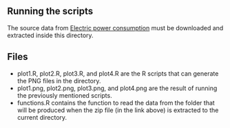 ## Running the scripts

The source data from <a href="https://d396qusza40orc.cloudfront.net/exdata%2Fdata%2Fhousehold_power_consumption.zip">Electric power consumption</a> must be downloaded and extracted inside this directory.

## Files
- plot1.R, plot2.R, plot3.R, and plot4.R are the R scripts that can generate the PNG files in the directory.
- plot1.png, plot2.png, plot3.png, and plot4.png are the result of running the previously mentioned scripts.
- functions.R contains the function to read the data from the folder that will be produced when the zip file (in the link above) is extracted to the current directory.